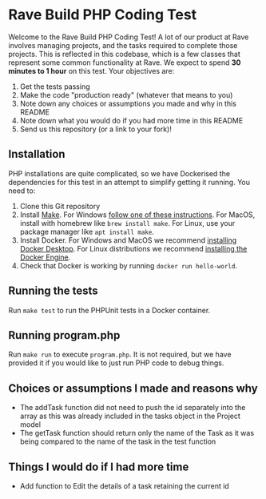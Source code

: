 # Rave Build PHP Coding Test
Welcome to the Rave Build PHP Coding Test! A lot of our product at Rave 
involves managing projects, and the tasks required to complete those projects.
This is reflected in this codebase, which is a few classes that represent some 
common functionality at Rave. We expect to spend **30 minutes to 1 hour** on this test.
Your objectives are:

1. Get the tests passing
2. Make the code "production ready" (whatever that means to you)
3. Note down any choices or assumptions you made and why in this README
4. Note down what you would do if you had more time in this README
5. Send us this repository (or a link to your fork)!

## Installation
PHP installations are quite complicated, so we have Dockerised the 
dependencies for this test in an attempt to simplify getting it running.
You need to:

1. Clone this Git repository
2. Install [Make](https://www.gnu.org/software/make/). For Windows
   [follow one of these instructions](https://stackoverflow.com/a/32127632).
   For MacOS, install with homebrew like `brew install make`. For Linux, use 
   your package manager like `apt install make`.
3. Install Docker. For Windows and MacOS we recommend 
   [installing Docker Desktop](https://docs.docker.com/desktop/install/windows-install/). 
   For Linux distributions we recommend
   [installing the Docker Engine](https://docs.docker.com/engine/install/).
4. Check that Docker is working by running `docker run hello-world`.

## Running the tests
Run `make test` to run the PHPUnit tests in a Docker container.

## Running program.php
Run `make run` to execute `program.php`. It is not required, but we have provided 
it if you would like to just run PHP code to debug things.

## Choices or assumptions I made and reasons why
* The addTask function did not need to push the id separately into the array as this was already included in the tasks object in the Project model
* The getTask function should return only the name of the Task as it was being compared to the name of the task in the test function

## Things I would do if I had more time
* Add function to Edit the details of a task retaining the current id
